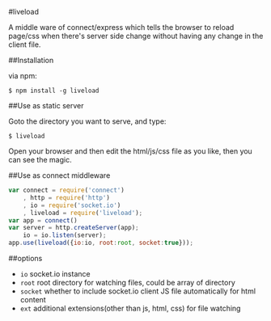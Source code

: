 #liveload

A middle ware of connect/express which tells the browser to reload page/css when there's server side change without having any change in the client file.

##Installation

via npm:
  
    $ npm install -g liveload
  
##Use as static server

Goto the directory you want to serve, and type:
  
    $ liveload
  
Open your browser and then edit the html/js/css file as you like, then you can see the magic.

##Use as connect middleware

```js
var connect = require('connect')
    , http = require('http')
    , io = require('socket.io')
    , liveload = require('liveload');
var app = connect()
var server = http.createServer(app);
    io = io.listen(server);
app.use(liveload({io:io, root:root, socket:true}));
```

##options
  * `io` socket.io instance
  * `root` root directory for watching files, could be array of directory
  * `socket` whether to include socket.io client JS file automatically for html content
  * `ext` additional extensions(other than js, html, css) for file watching
